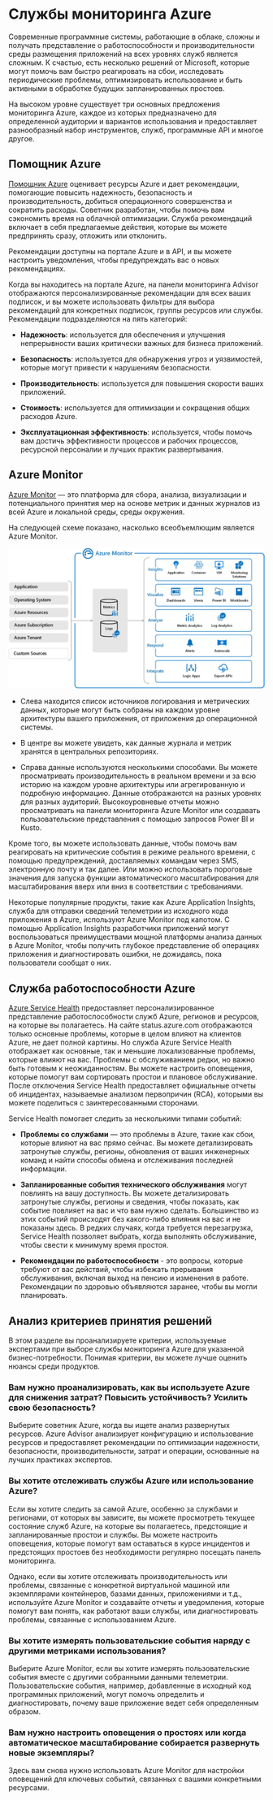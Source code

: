 # Службы мониторинга Azure

Современные программные системы, работающие в облаке, сложны и получать представление о работоспособности и производительности среды размещения приложений на всех уровнях служб является сложным. К счастью, есть несколько решений от Microsoft, которые могут помочь вам быстро реагировать на сбои, исследовать периодические проблемы, оптимизировать использование и быть активными в обработке будущих запланированных простоев.

На высоком уровне существует три основных предложения мониторинга Azure, каждое из которых предназначено для определенной аудитории и вариантов использования и предоставляет разнообразный набор инструментов, служб, программные API и многое другое. 

## Помощник Azure

[Помощник Azure](https://azure.microsoft.com/services/advisor/?azure-portal=true) оценивает ресурсы Azure и дает рекомендации, помогающие повысить надежность, безопасность и производительность, добиться операционного совершенства и сократить расходы. Советник разработан, чтобы помочь вам сэкономить время на облачной оптимизации. Служба рекомендаций включает в себя предлагаемые действия, которые вы можете предпринять сразу, отложить или отклонить.

Рекомендации доступны на портале Azure и в API, и вы можете настроить уведомления, чтобы предупреждать вас о новых рекомендациях. 

Когда вы находитесь на портале Azure, на панели мониторинга Advisor отображаются персонализированные рекомендации для всех ваших подписок, и вы можете использовать фильтры для выбора рекомендаций для конкретных подписок, группы ресурсов или службы. Рекомендации подразделяются на пять категорий:

- **Надежность**: используется для обеспечения и улучшения непрерывности ваших критически важных для бизнеса приложений.

- **Безопасность**: используется для обнаружения угроз и уязвимостей, которые могут привести к нарушениям безопасности. 

- **Производительность**: используется для повышения скорости ваших приложений.

- **Стоимость**: используется для оптимизации и сокращения общих расходов Azure.

- **Эксплуатационная эффективность**: используется, чтобы помочь вам достичь эффективности процессов и рабочих процессов, ресурсной персоналии и лучших практик развертывания. 

## Azure Monitor

[Azure Monitor](https://azure.microsoft.com/services/monitor/?azure-portal=true) — это платформа для сбора, анализа, визуализации и потенциального принятия мер на основе метрик и данных журналов из всей Azure и локальной среды, среды окружения.

На следующей схеме показано, насколько всеобъемлющим является Azure Monitor. 
 
![Azure Monitor](./assets/01.png)

- Слева находится список источников логирования и метрических данных, которые могут быть собраны на каждом уровне архитектуры вашего приложения, от приложения до операционной системы.

- В центре вы можете увидеть, как данные журнала и метрик хранятся в центральных репозиториях.

- Справа данные используются несколькими способами. Вы можете просматривать производительность в реальном времени и за всю историю на каждом уровне архитектуры или агрегированную и подробную информацию. Данные отображаются на разных уровнях для разных аудиторий. Высокоуровневые отчеты можно просматривать на панели мониторинга Azure Monitor или создавать пользовательские представления с помощью запросов Power BI и Kusto. 

Кроме того, вы можете использовать данные, чтобы помочь вам реагировать на критические события в режиме реального времени, с помощью предупреждений, доставляемых командам через SMS, электронную почту и так далее. Или можно использовать пороговые значения для запуска функции автоматического масштабирования для масштабирования вверх или вниз в соответствии с требованиями. 

Некоторые популярные продукты, такие как Azure Application Insights, служба для отправки сведений телеметрии из исходного кода приложения в Azure, используют Azure Monitor под капотом. С помощью Application Insights разработчики приложений могут воспользоваться преимуществами мощной платформы анализа данных в Azure Monitor, чтобы получить глубокое представление об операциях приложения и диагностировать ошибки, не дожидаясь, пока пользователи сообщат о них.

## Служба работоспособности Azure

[Azure Service Health](https://azure.microsoft.com/features/service-health/?azure-portal=true) предоставляет персонализированное представление работоспособности служб Azure, регионов и ресурсов, на которые вы полагаетесь. На сайте status.azure.com отображаются только основные проблемы, которые в целом влияют на клиентов Azure, не дает полной картины. Но служба Azure Service Health отображает как основные, так и меньшие локализованные проблемы, которые влияют на вас. Проблемы с обслуживанием редки, но важно быть готовым к неожиданностям. Вы можете настроить оповещения, которые помогут вам сортировать простои и плановое обслуживание. После отключения Service Health предоставляет официальные отчеты об инцидентах, называемые анализом первопричин (RCA), которыми вы можете поделиться с заинтересованными сторонами.

Service Health помогает следить за несколькими типами событий: 

- **Проблемы со службами** — это проблемы в Azure, такие как сбои, которые влияют на вас прямо сейчас. Вы можете детализировать затронутые службы, регионы, обновления от ваших инженерных команд и найти способы обмена и отслеживания последней информации. 

- **Запланированные события технического обслуживания** могут повлиять на вашу доступность. Вы можете детализировать затронутые службы, регионы и сведения, чтобы показать, как событие повлияет на вас и что вам нужно сделать. Большинство из этих событий происходят без какого-либо влияния на вас и не показаны здесь. В редких случаях, когда требуется перезагрузка, Service Health позволяет выбрать, когда выполнять обслуживание, чтобы свести к минимуму время простоя. 

- **Рекомендации по работоспособности** - это вопросы, которые требуют от вас действий, чтобы избежать прерывания обслуживания, включая выход на пенсию и изменения в работе. Рекомендации по здоровью объявляются заранее, чтобы вы могли планировать.

## Анализ критериев принятия решений

В этом разделе вы проанализируете критерии, используемые экспертами при выборе службы мониторинга Azure для указанной бизнес-потребности. Понимая критерии, вы можете лучше оценить нюансы среди продуктов.

### Вам нужно проанализировать, как вы используете Azure для снижения затрат? Повысить устойчивость? Усилить свою безопасность?

Выберите советник Azure, когда вы ищете анализ развернутых ресурсов. Azure Advisor анализирует конфигурацию и использование ресурсов и предоставляет рекомендации по оптимизации надежности, безопасности, производительности, затрат и операции, основанные на лучших практиках экспертов.

### Вы хотите отслеживать службы Azure или использование Azure?

Если вы хотите следить за самой Azure, особенно за службами и регионами, от которых вы зависите, вы можете просмотреть текущее состояние служб Azure, на которые вы полагаетесь, предстоящие и запланированные простои и службы. Вы можете настроить оповещения, которые помогут вам оставаться в курсе инцидентов и предстоящих простоев без необходимости регулярно посещать панель мониторинга. 

Однако, если вы хотите отслеживать производительность или проблемы, связанные с конкретной виртуальной машиной или экземплярами контейнеров, базами данных, приложениями и т.д., используйте Azure Monitor и создавайте отчеты и уведомления, которые помогут вам понять, как работают ваши службы, или диагностировать проблемы, связанные с использованием Azure. 

### Вы хотите измерять пользовательские события наряду с другими метриками использования? 

Выберите Azure Monitor, если вы хотите измерять пользовательские события вместе с другими собранными данными телеметрии. Пользовательские события, например, добавленные в исходный код программных приложений, могут помочь определить и диагностировать, почему ваше приложение ведет себя определенным образом.

### Вам нужно настроить оповещения о простоях или когда автоматическое масштабирование собирается развернуть новые экземпляры?

Здесь вам снова нужно использовать Azure Monitor для настройки оповещений для ключевых событий, связанных с вашими конкретными ресурсами. 
